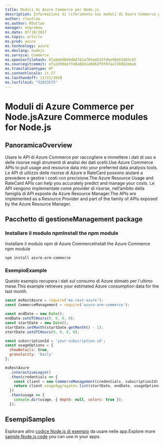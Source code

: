 ```yaml
---
title: Moduli di Azure Commerce per Node.js
description: Informazioni di riferimento sui moduli di Azure Commerce per Node.js
author: rloutlaw
ms.author: ROutlaw
manager: angrobew
ms.date: 07/18/2017
ms.topic: article
ms.prod: azure
ms.technology: azure
ms.devlang: nodejs
ms.service: Commerce
ms.openlocfilehash: 87a0e8d689d8d782a705a4525fdbe9b681403c07
ms.sourcegitcommit: efa2d98deffe8a0d41a8d63f9f07aa720862e6ab
ms.translationtype: HT
ms.contentlocale: it-IT
ms.lasthandoff: 11/22/2018
ms.locfileid: "52023575"
---
```

# <a name="azure-commerce-modules-for-nodejs"></a><span data-ttu-id="84ec4-103">Moduli di Azure Commerce per Node.js</span><span class="sxs-lookup"><span data-stu-id="84ec4-103">Azure Commerce modules for Node.js</span></span>

## <a name="overview"></a><span data-ttu-id="84ec4-104">Panoramica</span><span class="sxs-lookup"><span data-stu-id="84ec4-104">Overview</span></span>

<span data-ttu-id="84ec4-105">Usare le API di Azure Commerce per raccogliere e immettere i dati di uso e delle risorse negli strumenti di analisi dei dati scelti.</span><span class="sxs-lookup"><span data-stu-id="84ec4-105">Use Azure Commerce APIs to pull usage and resource data into your preferred data analysis tools.</span></span> <span data-ttu-id="84ec4-106">Le API di utilizzo delle risorse di Azure e RateCard possono aiutare a prevedere e gestire i costi con precisione.</span><span class="sxs-lookup"><span data-stu-id="84ec4-106">The Azure Resource Usage and RateCard APIs can help you accurately predict and manage your costs.</span></span> <span data-ttu-id="84ec4-107">Le API vengono implementate come provider di risorse, nell’ambito della famiglia di API esposte da Azure Resource Manager.</span><span class="sxs-lookup"><span data-stu-id="84ec4-107">The APIs are implemented as a Resource Provider and part of the family of APIs exposed by the Azure Resource Manager.</span></span>

## <a name="management-package"></a><span data-ttu-id="84ec4-108">Pacchetto di gestione</span><span class="sxs-lookup"><span data-stu-id="84ec4-108">Management package</span></span>

### <a name="install-the-npm-module"></a><span data-ttu-id="84ec4-109">Installare il modulo npm</span><span class="sxs-lookup"><span data-stu-id="84ec4-109">Install the npm module</span></span>

<span data-ttu-id="84ec4-110">Installare il modulo npm di Azure Commerce</span><span class="sxs-lookup"><span data-stu-id="84ec4-110">Install the Azure Commerce npm module</span></span>

```bash
npm install azure-arm-commerce
```

### <a name="example"></a><span data-ttu-id="84ec4-111">Esempio</span><span class="sxs-lookup"><span data-stu-id="84ec4-111">Example</span></span>

<span data-ttu-id="84ec4-112">Questo esempio recupera i dati sul consumo di Azure stimato per l'ultimo mese.</span><span class="sxs-lookup"><span data-stu-id="84ec4-112">This example retrieves your estimated Azure consumption data for the last month.</span></span>

```javascript
const msRestAzure = require('ms-rest-azure');
const CommerceManagement = require('azure-arm-commerce');

const endDate = new Date();
endDate.setUTCHours(0, 0, 0, 0);
const startDate = new Date();
startDate.setMonth(startDate.getMonth() - 1);
startDate.setUTCHours(0, 0, 0, 0);

const subscriptionId = 'your-subscription-id';
const usageOptions = {
  showDetails: true,
  granularity: 'Daily'
};

msRestAzure
  .interactiveLogin()
  .then(credentials => {
    const client = new CommerceManagement(credentials, subscriptionId);
    return client.usageAggregates.list(startDate, endDate, usageOptions);
  })
  .then(usage => {
    console.dir(usage, { depth: null, colors: true });
  });
```

## <a name="samples"></a><span data-ttu-id="84ec4-113">Esempi</span><span class="sxs-lookup"><span data-stu-id="84ec4-113">Samples</span></span>

<span data-ttu-id="84ec4-114">Esplorare altro [codice Node.js di esempio](https://azure.microsoft.com/resources/samples/?platform=nodejs) da usare nelle app.</span><span class="sxs-lookup"><span data-stu-id="84ec4-114">Explore more [sample Node.js code](https://azure.microsoft.com/resources/samples/?platform=nodejs) you can use in your apps.</span></span>
